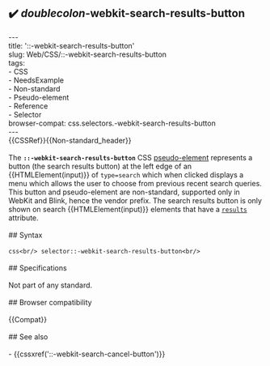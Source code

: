 ## ✔️ _doublecolon_-webkit-search-results-button 
 ---<br/>title: '::-webkit-search-results-button'<br/>slug: Web/CSS/::-webkit-search-results-button<br/>tags:<br/>  - CSS<br/>  - NeedsExample<br/>  - Non-standard<br/>  - Pseudo-element<br/>  - Reference<br/>  - Selector<br/>browser-compat: css.selectors.-webkit-search-results-button<br/>---<br/>{{CSSRef}}{{Non-standard_header}}<br/><br/>The **`::-webkit-search-results-button`** CSS [pseudo-element](/en-US/docs/Web/CSS/Pseudo-elements) represents a button (the search results button) at the left edge of an {{HTMLElement(input)}} of `type=search` which when clicked displays a menu which allows the user to choose from previous recent search queries. This button and pseudo-element are non-standard, supported only in WebKit and Blink, hence the vendor prefix. The search results button is only shown on search {{HTMLElement(input)}} elements that have a [`results`](/en-US/docs/Web/HTML/Element/input#results) attribute.<br/><br/>## Syntax<br/><br/>```css<br/> selector::-webkit-search-results-button<br/>```<br/><br/>## Specifications<br/><br/>Not part of any standard.<br/><br/>## Browser compatibility<br/><br/>{{Compat}}<br/><br/>## See also<br/><br/>- {{cssxref('::-webkit-search-cancel-button')}}<br/>